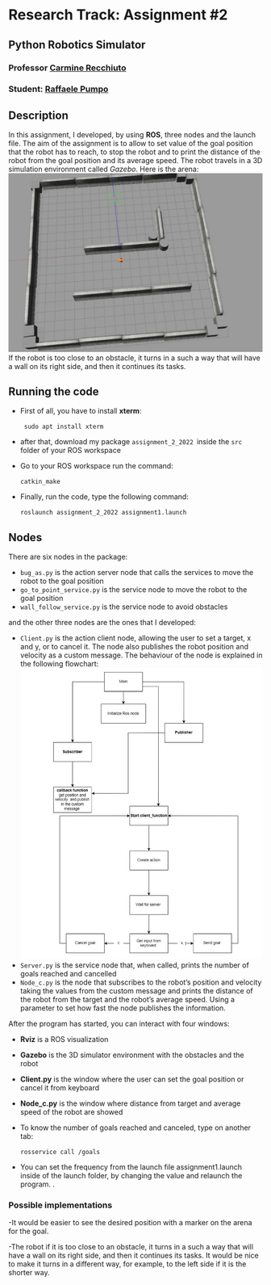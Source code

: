# Research Track: Assignment #2
## Python Robotics Simulator 
### Professor [Carmine Recchiuto](https://github.com/CarmineD8)
### Student: [Raffaele Pumpo](https://github.com/RaffaelePumpo)

## Description 
In this assignment, I developed, by using **ROS**, three nodes and the launch file. The aim of the assignment is to allow to set value of the goal position that the robot has to reach, to stop the robot and to print the distance of the robot from the goal position and its average speed. The robot travels in a 3D simulation environment called *Gazebo*. Here is the arena:
![Arena](Assignment2--Research-Track-1/Arena.jpg)
If the robot  is too close to an obstacle, it turns in a such a way that will have a wall on its right side, and then it continues its tasks.
## Running the code 

- First of all, you have to install **xterm**:

       sudo apt install xterm

- after that, download my package  `assignment_2_2022 `inside the `src` folder of your ROS workspace

- Go to your ROS workspace run the command:

      catkin_make

- Finally, run the code, type the following command:

      roslaunch assignment_2_2022 assignment1.launch

## Nodes
There are six nodes in the package:

- `bug_as.py` is the action server node that calls the  services to move the robot to the goal position
- `go_to_point_service.py` is the service node to move the robot to the goal position
- `wall_follow_service.py` is the service node to avoid obstacles

and the other three nodes are the ones that I developed:

- `Client.py` is the action client node, allowing the user to set a target, x and y, or to cancel it. The node also publishes the robot position and velocity as a custom message.
The behaviour of the node is explained in the following flowchart:
![Flowchart](Assignment2--Research-Track-1/Flowchart_2.jpg)
- `Server.py` is the service node that, when called, prints the number of goals reached and cancelled 
-  `Node_c.py` is the node that subscribes to the robot’s position and velocity taking the values from the custom message and prints the distance of the robot from the target and the robot’s average speed. Using a parameter to set how fast the node publishes the information.

After the program has started, you can interact with four windows:

- **Rviz** is a ROS visualization 
- **Gazebo** is the 3D simulator environment with the obstacles and the robot 
- **Client.py** is the window where the user can set the goal position or cancel it from keyboard
- **Node_c.py** is the window where distance from target and average speed of the robot are showed

- To know the number of goals reached and canceled, type on another tab:

      rosservice call /goals


- You can set the frequency from the launch file assignment1.launch inside of the launch folder, by changing the value and relaunch the program. .




### Possible implementations
-It would be easier to see the desired position with a marker on the arena for the goal.

-The robot if it is too close to an obstacle, it turns in a such a way that will have a wall on its right side, and then it continues its tasks. It would be nice to make it turns in a different way, for example, to the left side if it is the shorter way.
